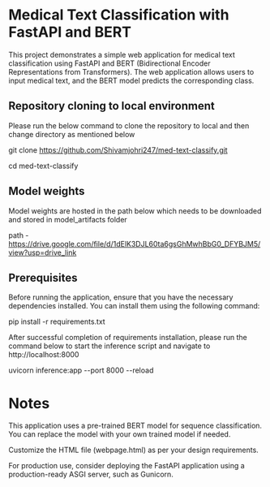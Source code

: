 # Medical Text Classification with FastAPI and BERT

This project demonstrates a simple web application for medical text classification using FastAPI and BERT (Bidirectional Encoder Representations from Transformers). The web application allows users to input medical text, and the BERT model predicts the corresponding class.

## Repository cloning to local environment

Please run the below command to clone the repository to local and then change directory as mentioned below

git clone https://github.com/Shivamjohri247/med-text-classify.git

cd med-text-classify

## Model weights

Model weights are hosted in the path below which needs to be downloaded and stored in model_artifacts folder

path - https://drive.google.com/file/d/1dElK3DJL60ta6gsGhMwhBbG0_DFYBJM5/view?usp=drive_link

## Prerequisites

Before running the application, ensure that you have the necessary dependencies installed. You can install them using the following command:

pip install -r requirements.txt

After successful completion of requirements installation, please run the command below to start the inference script and navigate to http://localhost:8000

uvicorn inference:app --port 8000 --reload



# Notes

This application uses a pre-trained BERT model for sequence classification. You can replace the model with your own trained model if needed.

Customize the HTML file (webpage.html) as per your design requirements.

For production use, consider deploying the FastAPI application using a production-ready ASGI server, such as Gunicorn.


